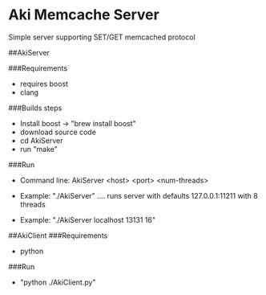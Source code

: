 # Aki Memcache Server

Simple server supporting SET/GET memcached protocol

##AkiServer

###Requirements 
 - requires boost
 - clang

###Builds steps 
 - Install boost -> "brew install boost"
 - download source code
 - cd AkiServer
 - run "make"

###Run
 - Command line: AkiServer <host\> <port\> <num-threads\>

 - Example: "./AkiServer"   .... runs server with defaults 127.0.0.1:11211 with 8 threads
 - Example: "./AkiServer localhost 13131 16"

##AkiClient
###Requirements
 - python

###Run
 - "python ./AkiClient.py"
